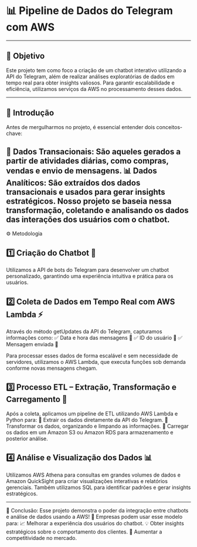 # 📊 Pipeline de Dados do Telegram com AWS

---

## 🎯 Objetivo
Este projeto tem como foco a criação de um chatbot interativo utilizando a API do Telegram, além de realizar análises exploratórias de dados em tempo real para obter insights valiosos. Para garantir escalabilidade e eficiência, utilizamos serviços da AWS no processamento desses dados.

---
## 📝 Introdução
Antes de mergulharmos no projeto, é essencial entender dois conceitos-chave:

📌 Dados Transacionais: São aqueles gerados a partir de atividades diárias, como compras, vendas e envio de mensagens.
📊 Dados Analíticos: São extraídos dos dados transacionais e usados para gerar insights estratégicos.
Nosso projeto se baseia nessa transformação, coletando e analisando os dados das interações dos usuários com o chatbot.
---

⚙️ Metodologia
## 1️⃣ Criação do Chatbot 🤖
Utilizamos a API de bots do Telegram para desenvolver um chatbot personalizado, garantindo uma experiência intuitiva e prática para os usuários.

## 2️⃣ Coleta de Dados em Tempo Real com AWS Lambda ⚡
Através do método getUpdates da API do Telegram, capturamos informações como:
✅ Data e hora das mensagens 📆
✅ ID do usuário 👤
✅ Mensagem enviada 💬

Para processar esses dados de forma escalável e sem necessidade de servidores, utilizamos o AWS Lambda, que executa funções sob demanda conforme novas mensagens chegam.

## 3️⃣ Processo ETL – Extração, Transformação e Carregamento 🔄
Após a coleta, aplicamos um pipeline de ETL utilizando AWS Lambda e Python para:
📌 Extrair os dados diretamente da API do Telegram.
📌 Transformar os dados, organizando e limpando as informações.
📌 Carregar os dados em um Amazon S3 ou Amazon RDS para armazenamento e posterior análise.

## 4️⃣ Análise e Visualização dos Dados 📊
Utilizamos AWS Athena para consultas em grandes volumes de dados e Amazon QuickSight para criar visualizações interativas e relatórios gerenciais. Também utilizamos SQL para identificar padrões e gerar insights estratégicos.

---

🏁 Conclusão:
Esse projeto demonstra o poder da integração entre chatbots e análise de dados usando a AWS! 🚀 Empresas podem usar esse modelo para:
📈 Melhorar a experiência dos usuários do chatbot.
💡 Obter insights estratégicos sobre o comportamento dos clientes.
🎯 Aumentar a competitividade no mercado.
